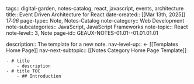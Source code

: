tags:: digital-garden, notes-catalog, react, javascript, events, architecture
title:: Event Driven Architecture for React
date-created::   [[Mar 13th, 2025]] *17:06* 
page-type:: Note, Notes-Catalog
note-category:: Web Development
note-subcategories:: JavaScript, JavaScript Frameworks
note-topic:: React
note-level:: 3, Note 
page-id:: GEAUX-NOTES-01.01--01.01.01.01

description:: The template for a new note.
nav-level-up:: <- [[Templates Home Page]]
nav-next-subtopic:: [[Notes Category Home Page Template]]

	- # title
		- description
	- # title TOC
		- ## Introduction